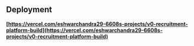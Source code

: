

## Deployment


**[https://vercel.com/eshwarchandra29-6608s-projects/v0-recruitment-platform-build](https://vercel.com/eshwarchandra29-6608s-projects/v0-recruitment-platform-build)**
